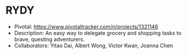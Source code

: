 # RYDY

- Pivotal: https://www.pivotaltracker.com/n/projects/1321146
- Description: An easy way to delegate grocery and shopping tasks to brave, questing adventurers.
- Collaborators: Yitao Dai, Albert Wong, Victor Kwan, Joanna Chen